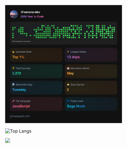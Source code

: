 <img src="git-wrapped-verona-dev.png" width="75%" height="75%">

![Top Langs](https://github-readme-stats.vercel.app/api/top-langs/?username=verona-dev&hide_progress=true&theme=radical)

![](https://visitor-badge.laobi.icu/badge?page_id=verona-hub.verona-hub)
